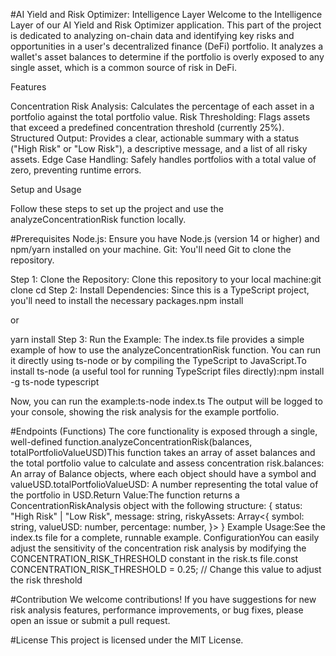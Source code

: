 #AI Yield and Risk Optimizer: Intelligence Layer
Welcome to the Intelligence Layer of our AI Yield and Risk Optimizer application. This part of the project is dedicated to analyzing on-chain data and identifying key risks and opportunities in a user's decentralized finance (DeFi) portfolio. It analyzes a wallet's asset balances to determine if the portfolio is overly exposed to any single asset, which is a common source of risk in DeFi.

Features

Concentration Risk Analysis: Calculates the percentage of each asset in a portfolio against the total portfolio value.
Risk Thresholding: Flags assets that exceed a predefined concentration threshold (currently 25%).
Structured Output: Provides a clear, actionable summary with a status ("High Risk" or "Low Risk"), a descriptive message, and a list of all risky assets.
Edge Case Handling: Safely handles portfolios with a total value of zero, preventing runtime errors.

Setup and Usage

Follow these steps to set up the project and use the analyzeConcentrationRisk function locally.

#Prerequisites
Node.js: Ensure you have Node.js (version 14 or higher) and npm/yarn installed on your machine.
Git: You'll need Git to clone the repository.

Step 1: Clone the Repository: Clone this repository to your local machine:git clone <repository-url>
cd <repository-name>
Step 2: Install Dependencies: Since this is a TypeScript project, you'll need to install the necessary packages.npm install

or

yarn install
Step 3: Run the Example: The index.ts file provides a simple example of how to use the analyzeConcentrationRisk function. You can run it directly using ts-node or by compiling the TypeScript to JavaScript.To install ts-node (a useful tool for running TypeScript files directly):npm install -g ts-node typescript

Now, you can run the example:ts-node index.ts
The output will be logged to your console, showing the risk analysis for the example portfolio.

#Endpoints (Functions)
The core functionality is exposed through a single, well-defined function.analyzeConcentrationRisk(balances, totalPortfolioValueUSD)This function takes an array of asset balances and the total portfolio value to calculate and assess concentration 
risk.balances: An array of Balance objects, where each object should have a symbol and valueUSD.totalPortfolioValueUSD: A number representing the total value of the portfolio in USD.Return Value:The function returns a ConcentrationRiskAnalysis object with the following structure:
{
  status: "High Risk" | "Low Risk",
  message: string,
  riskyAssets: Array<{
    symbol: string,
    valueUSD: number,
    percentage: number,
  }>
}
Example Usage:See the index.ts file for a complete, runnable example.
ConfigurationYou can easily adjust the sensitivity of the concentration risk analysis by modifying the CONCENTRATION_RISK_THRESHOLD constant in the risk.ts file.const CONCENTRATION_RISK_THRESHOLD = 0.25; // Change this value to adjust the risk threshold

#Contribution
We welcome contributions! If you have suggestions for new risk analysis features, performance improvements, or bug fixes, please open an issue or submit a pull request.

#License
This project is licensed under the MIT License.
